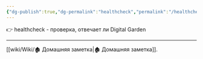 ```yaml
---
{"dg-publish":true,"dg-permalink":"healthcheck","permalink":"/healthcheck/"}
---
```


👉
healthcheck - проверка, отвечает ли Digital Garden

---
[[wiki/Wiki/🏚 Домашняя заметка\|🏚 Домашняя заметка]].